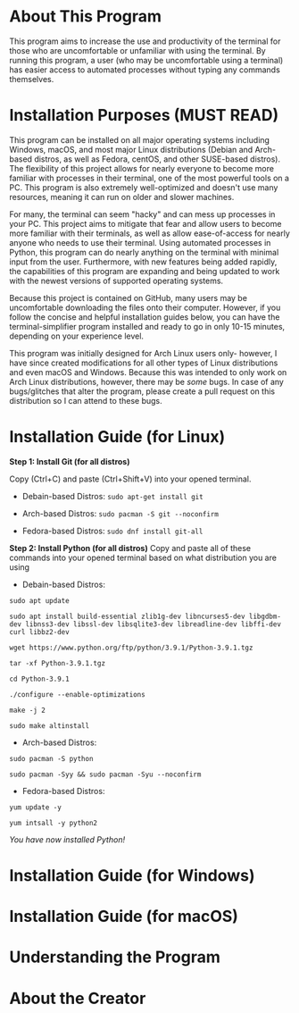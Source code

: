 # About This Program

This program aims to increase the use and productivity of the terminal for those who are uncomfortable or unfamiliar with using the terminal. By running this program, a user (who may be uncomfortable using a terminal) has easier access to automated processes without typing any commands themselves. 

# Installation Purposes (MUST READ)
This program can be installed on all major operating systems including Windows, macOS, and most major Linux distributions (Debian and Arch-based distros, as well as Fedora, centOS, and other SUSE-based distros). The flexibility of this project allows for nearly everyone to become more familiar with processes in their terminal, one of the most powerful tools on a PC. This program is also extremely well-optimized and doesn't use many resources, meaning it can run on older and slower machines. 

For many, the terminal can seem "hacky" and can mess up processes in your PC. This project aims to mitigate that fear and allow users to become more familiar with their terminals, as well as allow ease-of-access for nearly anyone who needs to use their terminal. Using automated processes in Python, this program can do nearly anything on the terminal with minimal input from the user. Furthermore, with new features being added rapidly, the capabilities of this program are expanding and being updated to work with the newest versions of supported operating systems. 

Because this project is contained on GitHub, many users may be uncomfortable downloading the files onto their computer. However, if you follow the concise and helpful installation guides below, you can have the terminal-simplifier program installed and ready to go in only 10-15 minutes, depending on your experience level. 

This program was initially designed for Arch Linux users only- however, I have since created modifications for all other types of Linux distributions and even macOS and Windows. Because this was intended to only work on Arch Linux distributions, however, there may be _some_ bugs. In case of any bugs/glitches that alter the program, please create a pull request on this distribution so I can attend to these bugs.

# Installation Guide (for Linux)

**Step 1: Install Git (for all distros)**

Copy (Ctrl+C) and paste (Ctrl+Shift+V) into your opened terminal. 

- Debain-based Distros: ```sudo apt-get install git```

- Arch-based Distros: ```sudo pacman -S git --noconfirm```

- Fedora-based Distros: ```sudo dnf install git-all```

**Step 2: Install Python (for all distros)**
Copy and paste all of these commands into your opened terminal based on what distribution you are using

- Debain-based Distros: 
```
sudo apt update
```
```
sudo apt install build-essential zlib1g-dev libncurses5-dev libgdbm-dev libnss3-dev libssl-dev libsqlite3-dev libreadline-dev libffi-dev curl libbz2-dev
```
```
wget https://www.python.org/ftp/python/3.9.1/Python-3.9.1.tgz
```
```
tar -xf Python-3.9.1.tgz
```
```
cd Python-3.9.1
```
```
./configure --enable-optimizations
```
```
make -j 2
```
```
sudo make altinstall
```
- Arch-based Distros:

```
sudo pacman -S python
```
```
sudo pacman -Syy && sudo pacman -Syu --noconfirm
```
- Fedora-based Distros:
```
yum update -y
```
```
yum intsall -y python2
```
_You have now installed Python!_

# Installation Guide (for Windows)

# Installation Guide (for macOS)

# Understanding the Program



# About the Creator
